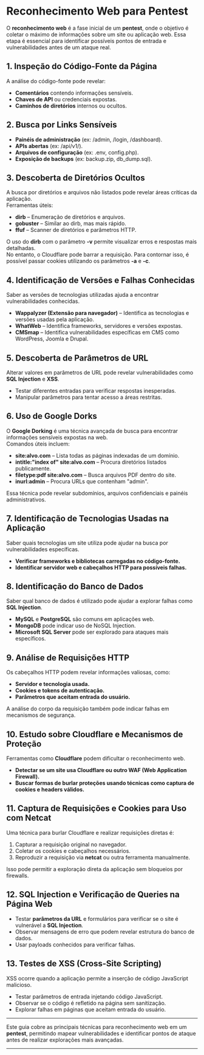 # **Reconhecimento Web para Pentest**  

O **reconhecimento web** é a fase inicial de um **pentest**, onde o objetivo é coletar o máximo de informações sobre um site ou aplicação web. Essa etapa é essencial para identificar possíveis pontos de entrada e vulnerabilidades antes de um ataque real.  


## **1. Inspeção do Código-Fonte da Página**  
A análise do código-fonte pode revelar:  
- **Comentários** contendo informações sensíveis.  
- **Chaves de API** ou credenciais expostas.  
- **Caminhos de diretórios** internos ou ocultos.  


## **2. Busca por Links Sensíveis**  
- **Painéis de administração** (ex: /admin, /login, /dashboard).  
- **APIs abertas** (ex: /api/v1/).  
- **Arquivos de configuração** (ex: .env, config.php).  
- **Exposição de backups** (ex: backup.zip, db_dump.sql).  


## **3. Descoberta de Diretórios Ocultos**  
A busca por diretórios e arquivos não listados pode revelar áreas críticas da aplicação.  
Ferramentas úteis:  
- **dirb** – Enumeração de diretórios e arquivos.  
- **gobuster** – Similar ao dirb, mas mais rápido.  
- **ffuf** – Scanner de diretórios e parâmetros HTTP.  

O uso do **dirb** com o parâmetro **-v** permite visualizar erros e respostas mais detalhadas.  
No entanto, o Cloudflare pode barrar a requisição. Para contornar isso, é possível passar cookies utilizando os parâmetros **-a** e **-c**.  


## **4. Identificação de Versões e Falhas Conhecidas**  
Saber as versões de tecnologias utilizadas ajuda a encontrar vulnerabilidades conhecidas.  
- **Wappalyzer (Extensão para navegador)** – Identifica as tecnologias e versões usadas pela aplicação.  
- **WhatWeb** – Identifica frameworks, servidores e versões expostas.  
- **CMSmap** – Identifica vulnerabilidades específicas em CMS como WordPress, Joomla e Drupal.  


## **5. Descoberta de Parâmetros de URL**  
Alterar valores em parâmetros de URL pode revelar vulnerabilidades como **SQL Injection** e **XSS**.  
- Testar diferentes entradas para verificar respostas inesperadas.  
- Manipular parâmetros para tentar acesso a áreas restritas.  


## **6. Uso de Google Dorks**  
O **Google Dorking** é uma técnica avançada de busca para encontrar informações sensíveis expostas na web.  
Comandos úteis incluem:  
- **site:alvo.com** – Lista todas as páginas indexadas de um domínio.  
- **intitle:"index of" site:alvo.com** – Procura diretórios listados publicamente.  
- **filetype:pdf site:alvo.com** – Busca arquivos PDF dentro do site.  
- **inurl:admin** – Procura URLs que contenham "admin".  

Essa técnica pode revelar subdomínios, arquivos confidenciais e painéis administrativos.  


## **7. Identificação de Tecnologias Usadas na Aplicação**  
Saber quais tecnologias um site utiliza pode ajudar na busca por vulnerabilidades específicas.  
- **Verificar frameworks e bibliotecas carregadas no código-fonte.**  
- **Identificar servidor web e cabeçalhos HTTP para possíveis falhas.**  


## **8. Identificação do Banco de Dados**  
Saber qual banco de dados é utilizado pode ajudar a explorar falhas como **SQL Injection**.  
- **MySQL** e **PostgreSQL** são comuns em aplicações web.  
- **MongoDB** pode indicar uso de NoSQL Injection.  
- **Microsoft SQL Server** pode ser explorado para ataques mais específicos.  


## **9. Análise de Requisições HTTP**  
Os cabeçalhos HTTP podem revelar informações valiosas, como:  
- **Servidor e tecnologia usada.**  
- **Cookies e tokens de autenticação.**  
- **Parâmetros que aceitam entrada do usuário.**  

A análise do corpo da requisição também pode indicar falhas em mecanismos de segurança.  


## **10. Estudo sobre Cloudflare e Mecanismos de Proteção**  
Ferramentas como **Cloudflare** podem dificultar o reconhecimento web.  
- **Detectar se um site usa Cloudflare ou outro WAF (Web Application Firewall).**  
- **Buscar formas de burlar proteções usando técnicas como captura de cookies e headers válidos.**  


## **11. Captura de Requisições e Cookies para Uso com Netcat**  
Uma técnica para burlar Cloudflare e realizar requisições diretas é:  
1. Capturar a requisição original no navegador.  
2. Coletar os cookies e cabeçalhos necessários.  
3. Reproduzir a requisição via **netcat** ou outra ferramenta manualmente.  

Isso pode permitir a exploração direta da aplicação sem bloqueios por firewalls.  


## **12. SQL Injection e Verificação de Queries na Página Web**  
- Testar **parâmetros da URL** e formulários para verificar se o site é vulnerável a **SQL Injection**.  
- Observar mensagens de erro que podem revelar estrutura do banco de dados.  
- Usar payloads conhecidos para verificar falhas.  


## **13. Testes de XSS (Cross-Site Scripting)**  
XSS ocorre quando a aplicação permite a inserção de código JavaScript malicioso.  
- Testar parâmetros de entrada injetando código JavaScript.  
- Observar se o código é refletido na página sem sanitização.  
- Explorar falhas em páginas que aceitam entrada do usuário.  

---

Este guia cobre as principais técnicas para reconhecimento web em um **pentest**, permitindo mapear vulnerabilidades e identificar pontos de ataque antes de realizar explorações mais avançadas.  

---